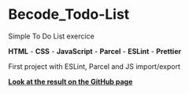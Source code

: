 # Becode_Todo-List

Simple To Do List exercice

**HTML** - **CSS** - **JavaScript** - **Parcel** - **ESLint** - **Prettier**

First project with ESLint, Parcel and JS import/export

**[Look at the result on the GitHub page](https://victort-github.github.io/Becode_Todo-List/)**
